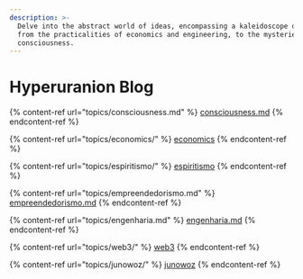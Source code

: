 ```yaml
---
description: >-
  Delve into the abstract world of ideas, encompassing a kaleidoscope of topics,
  from the practicalities of economics and engineering, to the mysteries of
  consciousness.
---
```


# Hyperuranion Blog

{% content-ref url="topics/consciousness.md" %}
[consciousness.md](topics/consciousness.md)
{% endcontent-ref %}

{% content-ref url="topics/economics/" %}
[economics](topics/economics/)
{% endcontent-ref %}

{% content-ref url="topics/espiritismo/" %}
[espiritismo](topics/espiritismo/)
{% endcontent-ref %}

{% content-ref url="topics/empreendedorismo.md" %}
[empreendedorismo.md](topics/empreendedorismo.md)
{% endcontent-ref %}

{% content-ref url="topics/engenharia.md" %}
[engenharia.md](topics/engenharia.md)
{% endcontent-ref %}

{% content-ref url="topics/web3/" %}
[web3](topics/web3/)
{% endcontent-ref %}

{% content-ref url="topics/junowoz/" %}
[junowoz](topics/junowoz/)
{% endcontent-ref %}

